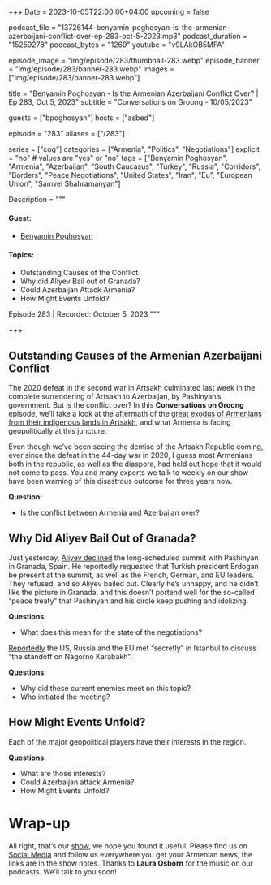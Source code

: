 +++
Date = 2023-10-05T22:00:00+04:00
upcoming = false

podcast_file = "13726144-benyamin-poghosyan-is-the-armenian-azerbaijani-conflict-over-ep-283-oct-5-2023.mp3"
podcast_duration = "15259278"
podcast_bytes = "1269"
youtube = "v9LAkOB5MFA"


episode_image = "img/episode/283/thumbnail-283.webp"
episode_banner = "img/episode/283/banner-283.webp"
images = ["img/episode/283/banner-283.webp"]

title = "Benyamin Poghosyan - Is the Armenian Azerbaijani Conflict Over? | Ep 283, Oct 5, 2023"
subtitle = "Conversations on Groong - 10/05/2023"

guests = ["bpoghosyan"]
hosts = ["asbed"]

episode = "283"
aliases = ["/283"]

series = ["cog"]
categories = ["Armenia", "Politics", "Negotiations"]
explicit = "no" # values are "yes" or "no"
tags = ["Benyamin Poghosyan", "Armenia", "Azerbaijan", "South Caucasus", "Turkey", "Russia", "Corridors", "Borders", "Peace Negotiations", "United States", "Iran", "Eu", "European Union", "Samvel Shahramanyan"]

Description = """

#### Guest:
* [Benyamin Poghosyan](/guest/bpoghosyan)

#### Topics:
* Outstanding Causes of the Conflict
* Why did Aliyev Bail out of Granada?
* Could Azerbaijan Attack Armenia?
* How Might Events Unfold?

Episode 283 | Recorded: October 5, 2023
"""

+++

## Outstanding Causes of the Armenian Azerbaijani Conflict

The 2020 defeat in the second war in Artsakh culminated last week in the complete surrendering of Artsakh to Azerbaijan, by Pashinyan’s government. But is the conflict over? In this **Conversations on Groong** episode, we’ll take a look at the aftermath of the [great exodus of Armenians from their indigenous lands in Artsakh](https://abcnews.go.com/International/nagorno-karabakh-enclave-emptied-entire-armenian-population-flees/story?id=103655356), and what Armenia is facing geopolitically at this juncture.

Even though we’ve been seeing the demise of the Artsakh Republic coming, ever since the defeat in the 44-day war in 2020, I guess most Armenians both in the republic, as well as the diaspora, had held out hope that it would not come to pass. You and many experts we talk to weekly on our show have been warning of this disastrous outcome for three years now.

**Question:**
* Is the conflict between Armenia and Azerbaijan over?


## Why Did Aliyev Bail Out of Granada?

Just yesterday, [Aliyev declined](https://armenpress.am/eng/news/1121173.html) the long-scheduled summit with Pashinyan in Granada, Spain. He reportedly requested that Turkish president Erdogan be present at the summit, as well as the French, German, and EU leaders. They refused, and so Aliyev bailed out. Clearly he’s unhappy, and he didn’t like the picture in Granada, and this doesn’t portend well for the so-called “peace treaty” that Pashinyan and his circle keep pushing and idolizing.

**Questions:**
* What does this mean for the state of the negotiations?

[Reportedly](https://www.politico.eu/article/eu-us-and-russia-held-secret-talks-days-before-nagorno-karabakh-crisis/) the US, Russia and the EU met “secretly” in Istanbul to discuss “the standoff on Nagorno Karabakh”.

**Questions:**
* Why did these current enemies meet on this topic?
* Who initiated the meeting?


## How Might Events Unfold?

Each of the major geopolitical players have their interests in the region.

**Questions:**
* What are those interests?
* Could Azerbaijan attack Armenia?
* How Might Events Unfold?


# Wrap-up

All right, that’s our [show](https://podcasts.groong.org/), we hope you found it useful. Please find us on [Social Media](https://lintr.ee/groong) and follow us everywhere you get your Armenian news, the links are in the show notes. Thanks to **Laura Osborn** for the music on our podcasts. We’ll talk to you soon!
